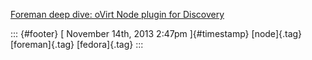 [Foreman deep dive: oVirt Node plugin for
Discovery](%20https://t.umblr.com/redirect?z=http%3A%2F%2Fwww.youtube.com%2Fwatch%3Fv%3DV8TugleqF64&t=N2ZiMDY0MmVjNzgwNTViM2M1MDhiNjE1ZGQwYzhjYzIyMTU5MjA3MSwxcVFDcnVtNw%3D%3D&b=t%3Af-JKqRHWTpWK1DKXwqj3Yg&p=https%3A%2F%2Fdummdida.tumblr.com%2Fpost%2F66963838683%2Fforeman-deep-dive-ovirt-node-plugin-for-discovery&m=1)

::: {#footer}
[ November 14th, 2013 2:47pm ]{#timestamp} [node]{.tag} [foreman]{.tag}
[fedora]{.tag}
:::
